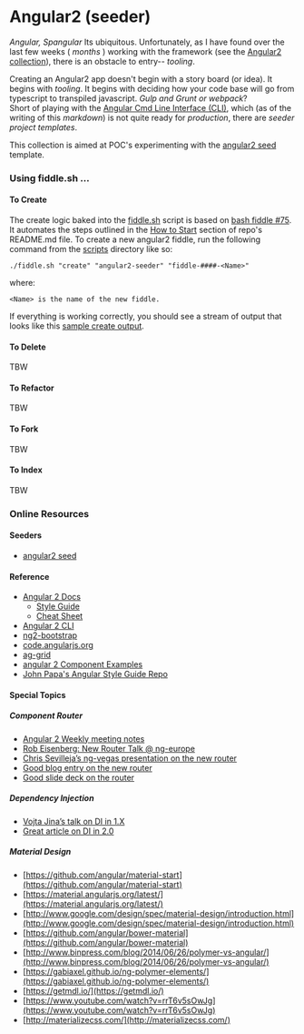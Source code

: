 Angular2 (seeder)
======

_Angular, Spangular_ Its ubiquitous.  Unfortunately, as I have found over the last few weeks ( _months_ ) 
working with the framework (see the [Angular2 collection](../Angular2)), there is an obstacle to entry-- _tooling_.
  
Creating an Angular2 app doesn't begin with a story board (or idea).  It begins with _tooling_. It begins
with deciding how your code base will go from typescript to transpiled javascript. _Gulp and Grunt or webpack_?  
Short of playing with the [Angular Cmd Line Interface (CLI)](https://cli.angular.io/), which (as of the writing 
of this _markdown_) is not quite ready for _production_, there are _seeder project templates_. 

This collection is aimed at POC's experimenting with the [angular2 seed](https://github.com/mgechev/angular2-seed) 
template.
 

### Using fiddle.sh ...

#### To Create

The create logic baked into the [fiddle.sh](../../scripts/fiddle.sh) script is based on [bash fiddle #75](../bash/fiddle-0075-Angular2SeederSetup).
It automates the steps outlined in the [How to Start](https://github.com/mgechev/angular2-seed/blob/master/README.md#how-to-start) section of
repo's README.md file.  To create a new angular2 fiddle, run the following command from the [scripts](../../scripts) directory like so:

    ./fiddle.sh "create" "angular2-seeder" "fiddle-####-<Name>"

where:

    <Name> is the name of the new fiddle.

If everything is working correctly, you should see a stream of output that looks like this [sample create output](create.markdown).

#### To Delete

TBW

#### To Refactor

TBW

#### To Fork

TBW

#### To Index

TBW


### Online Resources

#### Seeders

* [angular2 seed](https://github.com/mgechev/angular2-seed)

#### Reference

*   [Angular 2 Docs](https://angular.io/docs/ts/latest/)
    *   [Style Guide](https://angular.io/docs/ts/latest/guide/style-guide.html)
    *   [Cheat Sheet](https://angular.io/docs/ts/latest/guide/cheatsheet.html)
*   [Angular 2 CLI](https://github.com/angular/angular-cli)
*   [ng2-bootstrap](http://valor-software.com/ng2-bootstrap/)
*   [code.angularjs.org](https://code.angularjs.org/)
*   [ag-grid](https://www.ag-grid.com/)
*   [angular 2 Component Examples](https://gist.github.com/johnlindquist/b043ce1b7334f7efaf25c1b471a7cb54)
*   [John Papa's Angular Style Guide Repo](https://github.com/johnpapa/angular-styleguide)

#### Special Topics

##### Component Router

*   [Angular 2 Weekly meeting notes](https://goo.gl/JKeMe5)
*   [Rob Eisenberg: New Router Talk @ ng-europe](https://goo.gl/zGatYQ)
*   [Chris Sevilleja’s ng-vegas presentation on the new router](https://goo.gl/Ua9aJJ)
*   [Good blog entry on the new router](http://goo.gl/dd8922)
*   [Good slide deck on the router](http://goo.gl/zZcVRq)

##### Dependency Injection

*   [Vojta Jina’s talk on DI in 1.X](http://goo.gl/KLlzNO)
*   [Great article on DI in 2.0](http://goo.gl/9Ca02H)

##### Material Design

*   [https://github.com/angular/material-start](https://github.com/angular/material-start)
*   [https://material.angularjs.org/latest/](https://material.angularjs.org/latest/)
*   [http://www.google.com/design/spec/material-design/introduction.html](http://www.google.com/design/spec/material-design/introduction.html)
*   [https://github.com/angular/bower-material](https://github.com/angular/bower-material)
*   [http://www.binpress.com/blog/2014/06/26/polymer-vs-angular/](http://www.binpress.com/blog/2014/06/26/polymer-vs-angular/)
*   [https://gabiaxel.github.io/ng-polymer-elements/](https://gabiaxel.github.io/ng-polymer-elements/)
*   [https://getmdl.io/](https://getmdl.io/)
*   [https://www.youtube.com/watch?v=rrT6v5sOwJg](https://www.youtube.com/watch?v=rrT6v5sOwJg)
*   [http://materializecss.com/](http://materializecss.com/)
